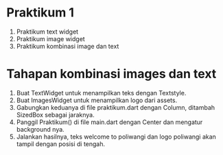 # Praktikum 1

1. Praktikum text widget
2. Praktikum image widget
3. Praktikum kombinasi image dan text

# Tahapan kombinasi images dan text

1. Buat TextWidget untuk menampilkan teks dengan Textstyle.
2. Buat ImagesWidget untuk menampilkan logo dari assets.
3. Gabungkan keduanya di file praktikum.dart dengan Column, ditambah SizedBox sebagai jaraknya.
4. Panggil Praktikum() di file main.dart dengan Center dan mengatur background nya.
5. Jalankan hasilnya, teks welcome to poliwangi dan logo poliwangi akan tampil dengan posisi di tengah.
